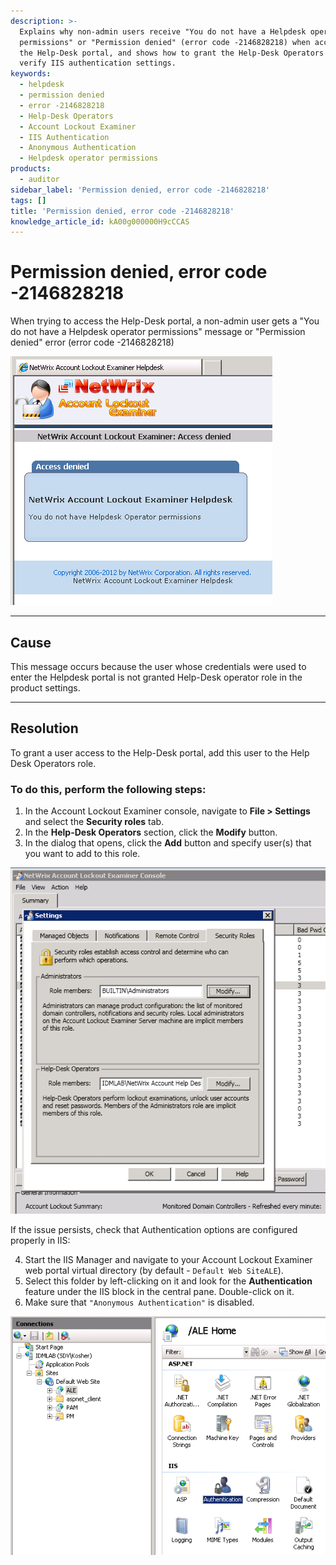 ```yaml
---
description: >-
  Explains why non-admin users receive "You do not have a Helpdesk operator
  permissions" or "Permission denied" (error code -2146828218) when accessing
  the Help-Desk portal, and shows how to grant the Help-Desk Operators role and
  verify IIS authentication settings.
keywords:
  - helpdesk
  - permission denied
  - error -2146828218
  - Help-Desk Operators
  - Account Lockout Examiner
  - IIS Authentication
  - Anonymous Authentication
  - Helpdesk operator permissions
products:
  - auditor
sidebar_label: 'Permission denied, error code -2146828218'
tags: []
title: 'Permission denied, error code -2146828218'
knowledge_article_id: kA00g000000H9cCCAS
---
```


# Permission denied, error code -2146828218

When trying to access the Help-Desk portal, a non-admin user gets a "You do not have a Helpdesk operator permissions" message or "Permission denied" error (error code -2146828218)

![User-added image](images/ka04u000000HcUx_0EM700000004wyo.png)

---

## Cause

This message occurs because the user whose credentials were used to enter the Helpdesk portal is not granted Help-Desk operator role in the product settings.

---

## Resolution

To grant a user access to the Help-Desk portal, add this user to the Help Desk Operators role.

### To do this, perform the following steps:
1. In the Account Lockout Examiner console, navigate to **File > Settings** and select the **Security roles** tab.  
2. In the **Help-Desk Operators** section, click the **Modify** button.  
3. In the dialog that opens, click the **Add** button and specify user(s) that you want to add to this role.

![User-added image](images/ka04u000000HcUx_0EM700000004wyy.png)

If the issue persists, check that Authentication options are configured properly in IIS:

4. Start the IIS Manager and navigate to your Account Lockout Examiner web portal virtual directory (by default - `Default Web SiteALE`).  
5. Select this folder by left-clicking on it and look for the **Authentication** feature under the IIS block in the central pane. Double-click on it.  
6. Make sure that `"Anonymous Authentication"` is disabled.

![User-added image](images/ka04u000000HcUx_0EM700000004wyt.png)
